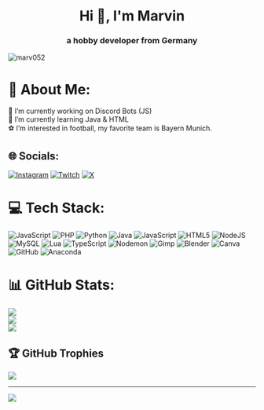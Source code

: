 <h1 align="center">Hi 👋, I'm Marvin</h1>
<h3 align="center">a hobby developer from Germany</h3>

<p align="left"> <img src="https://komarev.com/ghpvc/?username=marv052&label=Profile%20views&color=0e75b6&style=flat" alt="marv052" /> </p>

# 💫 About Me:
🔭 I’m currently working on Discord Bots (JS)<br>🌱 I’m currently learning Java & HTML<br>⚽️ I’m interested in football, my favorite team is Bayern Munich.


## 🌐 Socials:
[![Instagram](https://img.shields.io/badge/Instagram-%23E4405F.svg?logo=Instagram&logoColor=white)](https://instagram.com/marv05___) [![Twitch](https://img.shields.io/badge/Twitch-%239146FF.svg?logo=Twitch&logoColor=white)](https://twitch.tv/Marv05_) [![X](https://img.shields.io/badge/X-black.svg?logo=X&logoColor=white)](https://x.com/Marv052) 

# 💻 Tech Stack:
![JavaScript](https://img.shields.io/badge/javascript-%23323330.svg?style=for-the-badge&logo=javascript&logoColor=%23F7DF1E) ![PHP](https://img.shields.io/badge/php-%23777BB4.svg?style=for-the-badge&logo=php&logoColor=white) ![Python](https://img.shields.io/badge/python-3670A0?style=for-the-badge&logo=python&logoColor=ffdd54) ![Java](https://img.shields.io/badge/java-%23ED8B00.svg?style=for-the-badge&logo=openjdk&logoColor=white) ![JavaScript](https://img.shields.io/badge/javascript-%23323330.svg?style=for-the-badge&logo=javascript&logoColor=%23F7DF1E) ![HTML5](https://img.shields.io/badge/html5-%23E34F26.svg?style=for-the-badge&logo=html5&logoColor=white) ![NodeJS](https://img.shields.io/badge/node.js-6DA55F?style=for-the-badge&logo=node.js&logoColor=white) ![MySQL](https://img.shields.io/badge/mysql-4479A1.svg?style=for-the-badge&logo=mysql&logoColor=white) ![Lua](https://img.shields.io/badge/lua-%232C2D72.svg?style=for-the-badge&logo=lua&logoColor=white) ![TypeScript](https://img.shields.io/badge/typescript-%23007ACC.svg?style=for-the-badge&logo=typescript&logoColor=white) ![Nodemon](https://img.shields.io/badge/NODEMON-%23323330.svg?style=for-the-badge&logo=nodemon&logoColor=%BBDEAD) ![Gimp](https://img.shields.io/badge/Gimp-657D8B?style=for-the-badge&logo=gimp&logoColor=FFFFFF) ![Blender](https://img.shields.io/badge/blender-%23F5792A.svg?style=for-the-badge&logo=blender&logoColor=white) ![Canva](https://img.shields.io/badge/Canva-%2300C4CC.svg?style=for-the-badge&logo=Canva&logoColor=white) ![GitHub](https://img.shields.io/badge/github-%23121011.svg?style=for-the-badge&logo=github&logoColor=white) ![Anaconda](https://img.shields.io/badge/Anaconda-%2344A833.svg?style=for-the-badge&logo=anaconda&logoColor=white)
# 📊 GitHub Stats:
![](https://github-readme-stats.vercel.app/api?username=Marv052&theme=dark&hide_border=false&include_all_commits=false&count_private=false)<br/>
![](https://nirzak-streak-stats.vercel.app/?user=Marv052&theme=dark&hide_border=false)<br/>
![](https://github-readme-stats.vercel.app/api/top-langs/?username=Marv052&theme=dark&hide_border=false&include_all_commits=false&count_private=false&layout=compact)

## 🏆 GitHub Trophies
![](https://github-profile-trophy.vercel.app/?username=Marv052&theme=radical&no-frame=false&no-bg=true&margin-w=4)

---
[![](https://visitcount.itsvg.in/api?id=Marv052&icon=0&color=0)](https://visitcount.itsvg.in)
